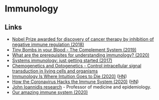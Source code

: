# Immunology

## Links

- [Nobel Prize awarded for discovery of cancer therapy by inhibition of negative immune regulation (2018)](https://www.nobelprize.org/uploads/2018/10/press-medicine2018.pdf)
- [Tiny Bombs in your Blood - The Complement System (2019)](https://www.youtube.com/watch?v=BSypUV6QUNw)
- [What are the prerequisites for understanding immunology? (2020)](https://www.reddit.com/r/Immunology/comments/guvxg9/what_are_the_prerequisites_for_understanding/)
- [Systems immunology: just getting started (2017)](https://www.nature.com/articles/ni.3768)
- [Chemogenetics and Optogenetics - Control intracellular signal transduction in living cells and organisms](https://www.sciencedirect.com/journal/journal-of-molecular-biology/special-issue/106M8R5MBLF)
- [Immunology Is Where Intuition Goes to Die (2020)](https://www.theatlantic.com/health/archive/2020/08/covid-19-immunity-is-the-pandemics-central-mystery/614956/) ([HN](https://news.ycombinator.com/item?id=24069662))
- [How the Coronavirus Hacks the Immune System (2020)](https://www.newyorker.com/magazine/2020/11/09/how-the-coronavirus-hacks-the-immune-system) ([HN](https://news.ycombinator.com/item?id=24969667))
- [John Ioannidis research](https://profiles.stanford.edu/john-ioannidis) - Professor of medicine and epidemiology.
- [Our amazing immune system (2020)](https://berthub.eu/articles/posts/immune-system/)
